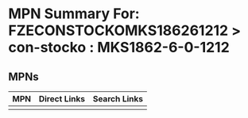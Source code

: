 



# MPN Summary For: FZECONSTOCKOMKS186261212 > con-stocko : MKS1862-6-0-1212

## MPNs
  

|MPN|Direct Links|Search Links|
| :--- | :--- | :--- |
||||
